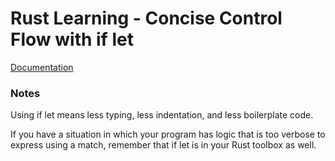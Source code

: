 # Rust Learning - Concise Control Flow with if let

[Documentation](https://doc.rust-lang.org/book/ch06-03-if-let.html)

### Notes
Using if let means less typing, less indentation, and less boilerplate code.

If you have a situation in which your program has logic that is too verbose to express using a match, remember that if let is in your Rust toolbox as well.
